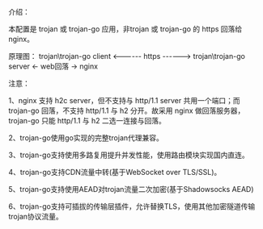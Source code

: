 介绍：

本配置是 trojan 或 trojan-go 应用，非trojan 或 trojan-go 的 https 回落给 nginx。

原理图： trojan\trojan-go client <------ https ------> trojan\trojan-go server <- web回落 -> nginx

注意：

1、nginx 支持 h2c server，但不支持与 http/1.1 server 共用一个端口；而 trojan-go 回落，不支持 http/1.1 与 h2 分开。故采用 nginx 做回落服务器，trojan-go 只能 http/1.1 与 h2 二选一连接与回落。

2、trojan-go使用go实现的完整trojan代理兼容。

3、trojan-go支持使用多路复用提升并发性能，使用路由模块实现国内直连。

4、trojan-go支持CDN流量中转(基于WebSocket over TLS/SSL)。

5、trojan-go支持使用AEAD对trojan流量二次加密(基于Shadowsocks AEAD)

6、trojan-go支持可插拔的传输层插件，允许替换TLS，使用其他加密隧道传输trojan协议流量。
